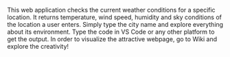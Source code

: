 This web application checks the current weather conditions for a specific location. It returns temperature, wind speed, humidity and sky conditions  of the location a user enters. Simply type the city name and explore everything about its environment. Type the code in VS Code or any other platform to get the output. In order to visualize the attractive webpage, go to Wiki and explore the creativity!

